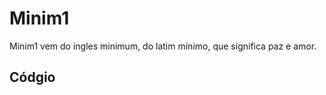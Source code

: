 # Minim1

Minim1 vem do ingles minimum, do latim mínimo, que significa paz e amor.











## Códgio
